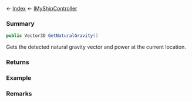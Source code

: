 ← [Index](Api-Index) ← [IMyShipController](Sandbox.ModAPI.Ingame.IMyShipController)

### Summary

```csharp
public Vector3D GetNaturalGravity()
```

Gets the detected natural gravity vector and power at the current location.

### Returns



### Example

### Remarks

